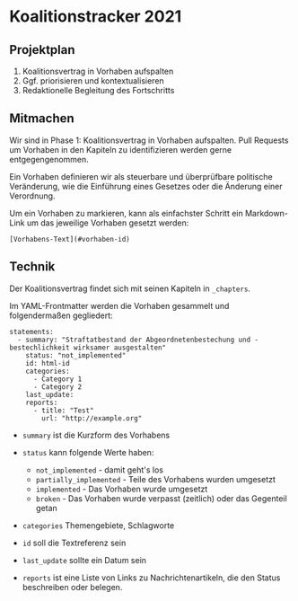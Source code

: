 # Koalitionstracker 2021

## Projektplan

1. Koalitionsvertrag in Vorhaben aufspalten
2. Ggf. priorisieren und kontextualisieren
3. Redaktionelle Begleitung des Fortschritts


## Mitmachen

Wir sind in Phase 1: Koalitionsvertrag in Vorhaben aufspalten. Pull Requests um Vorhaben in den Kapiteln zu identifizieren werden gerne entgegengenommen.

Ein Vorhaben definieren wir als steuerbare und überprüfbare politische Veränderung, wie die Einführung eines Gesetzes oder die Änderung einer Verordnung.

Um ein Vorhaben zu markieren, kann als einfachster Schritt ein Markdown-Link um das jeweilige Vorhaben gesetzt werden: 

```
[Vorhabens-Text](#vorhaben-id)
```

## Technik

Der Koalitionsvertrag findet sich mit seinen Kapiteln in `_chapters`.

Im YAML-Frontmatter werden die Vorhaben gesammelt und folgendermaßen gegliedert:

```
statements:
  - summary: "Straftatbestand der Abgeordnetenbestechung und -bestechlichkeit wirksamer ausgestalten"
    status: "not_implemented"
    id: html-id
    categories:
      - Category 1
      - Category 2
    last_update:
    reports:
      - title: "Test"
        url: "http://example.org"
```

- `summary` ist die Kurzform des Vorhabens

- `status` kann folgende Werte haben:

  - `not_implemented` - damit geht's los
  - `partially_implemented` - Teile des Vorhabens wurden umgesetzt
  - `implemented` - Das Vorhaben wurde umgesetzt
  - `broken` - Das Vorhaben wurde verpasst (zeitlich) oder das Gegenteil getan

- `categories` Themengebiete, Schlagworte

- `id` soll die Textreferenz sein

- `last_update` sollte ein Datum sein

- `reports` ist eine Liste von Links zu Nachrichtenartikeln, die den Status beschreiben oder belegen.

